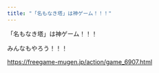 ```yaml
---
title: "「名もなき塔」は神ゲーム！！！"
---
```


「名もなき塔」は神ゲーム！！！

みんなもやろう！！！

<https://freegame-mugen.jp/action/game_6907.html>

